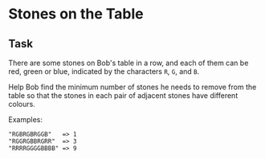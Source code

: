 # Stones on the Table

## Task

There are some stones on Bob's table in a row, and each of them can be red, green or blue, indicated by the characters `R`, `G`, and `B`.

Help Bob find the minimum number of stones he needs to remove from the table so that the stones in each pair of adjacent stones have different colours.

Examples:
```
"RGBRGBRGGB"   => 1
"RGGRGBBRGRR"  => 3
"RRRRGGGGBBBB" => 9
```


